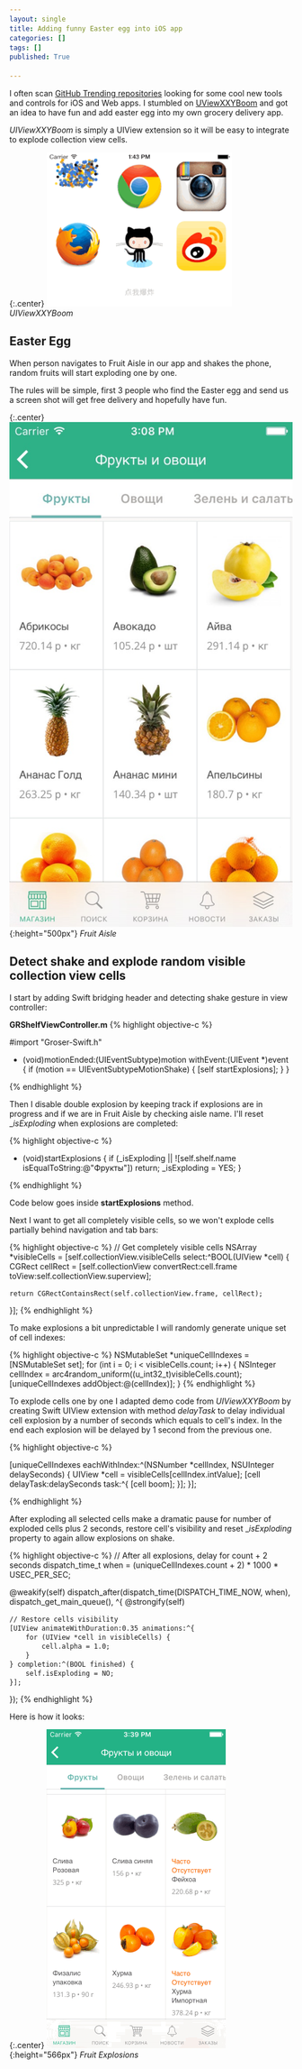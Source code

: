 ```yaml
---
layout: single
title: Adding funny Easter egg into iOS app
categories: []
tags: []
published: True

---
```


I often scan [GitHub Trending repositories](https://github.com/trending) looking for some cool new tools and controls for iOS and Web apps. I stumbled on [UViewXXYBoom](https://github.com/xxycode/UIViewXXYBoom) and got an idea to have fun and add easter egg into my own grocery delivery app.

_UIViewXXYBoom_ is simply a UIView extension so it will be easy to integrate to explode collection view cells.

{:.center}
![UIViewXXYBoom](/assets/easter-egg/XXYBoom.gif)
_UIViewXXYBoom_

## Easter Egg

When person navigates to Fruit Aisle in our app and shakes the phone, random fruits will start exploding one by one.

The rules will be simple, first 3 people who find the Easter egg and send us a screen shot will get free delivery and hopefully have fun.

{:.center}
![Fruit Aisle](/assets/easter-egg/fruit-aisle.jpg){:height="500px"}
_Fruit Aisle_

## Detect shake and explode random visible collection view cells

I start by adding Swift bridging header and detecting shake gesture in view controller:

**GRShelfViewController.m**
{% highlight objective-c %}

#import "Groser-Swift.h"

- (void)motionEnded:(UIEventSubtype)motion withEvent:(UIEvent *)event {
    if (motion == UIEventSubtypeMotionShake) {
        [self startExplosions];
    }
}

{% endhighlight %}

Then I disable double explosion by keeping track if explosions are in progress and if we are in Fruit Aisle by checking aisle name. I'll reset __isExploding_ when explosions are completed:

{% highlight objective-c %}

- (void)startExplosions {
    if (_isExploding || ![self.shelf.name isEqualToString:@"Фрукты"]) return;
    _isExploding = YES;
}

{% endhighlight %}

Code below goes inside **startExplosions** method. 

Next I want to get all completely visible cells, so we won't explode cells partially behind navigation and tab bars:

{% highlight objective-c %}
// Get completely visible cells
NSArray *visibleCells = [self.collectionView.visibleCells select:^BOOL(UIView *cell) {
    CGRect cellRect = [self.collectionView convertRect:cell.frame toView:self.collectionView.superview];
    
    return CGRectContainsRect(self.collectionView.frame, cellRect);
}];
{% endhighlight %}

To make explosions a bit unpredictable I will randomly generate unique set of cell indexes:

{% highlight objective-c %}
NSMutableSet *uniqueCellIndexes = [NSMutableSet set];
for (int i = 0; i < visibleCells.count; i++) {
    NSInteger cellIndex = arc4random_uniform((u_int32_t)visibleCells.count);
    [uniqueCellIndexes addObject:@(cellIndex)];
}
{% endhighlight %}

To explode cells one by one I adapted demo code from _UIViewXXYBoom_ by creating Swift UIView extension with method _delayTask_ to delay individual cell explosion by a number of seconds which equals to cell's index. In the end each explosion will be delayed by 1 second from the previous one.

{% highlight objective-c %}

[uniqueCellIndexes eachWithIndex:^(NSNumber *cellIndex, NSUInteger delaySeconds) {
    UIView *cell = visibleCells[cellIndex.intValue];
    [cell delayTask:delaySeconds task:^{
        [cell boom];
    }];
}];

{% endhighlight %}

After exploding all selected cells make a dramatic pause for number of exploded cells plus 2 seconds, restore cell's visibility and reset __isExploding_ property to again allow explosions on shake.

{% highlight objective-c %}
// After all explosions, delay for count + 2 seconds
dispatch_time_t when = (uniqueCellIndexes.count + 2) * 1000 * USEC_PER_SEC;

@weakify(self)
dispatch_after(dispatch_time(DISPATCH_TIME_NOW, when), dispatch_get_main_queue(), ^{
    @strongify(self)
    
    // Restore cells visibility
    [UIView animateWithDuration:0.35 animations:^{
        for (UIView *cell in visibleCells) {
            cell.alpha = 1.0;
        }
    } completion:^(BOOL finished) {
        self.isExploding = NO;
    }];
});
{% endhighlight %}

Here is how it looks:

{:.center}
![Fruit Explosions](/assets/easter-egg/fruits-boom.gif){:height="566px"}
_Fruit Explosions_
